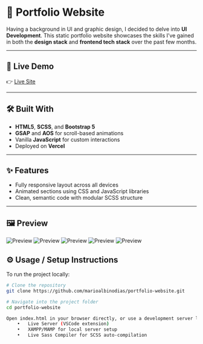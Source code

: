 # 🎨 Portfolio Website

Having a background in UI and graphic design, I decided to delve into **UI Development**. This static portfolio website showcases the skills I’ve gained in both the **design stack** and **frontend tech stack** over the past few months.

---

## 🚀 Live Demo

👉 [Live Site](https://portfolio-website-mario.vercel.app/)

---

## 🛠 Built With

- **HTML5**, **SCSS**, and **Bootstrap 5**
- **GSAP** and **AOS** for scroll-based animations
- Vanilla **JavaScript** for custom interactions
- Deployed on **Vercel**

---

## ✨ Features

- Fully responsive layout across all devices
- Animated sections using CSS and JavaScript libraries
- Clean, semantic code with modular SCSS structure

---

## 🖼 Preview

![Preview](./homepage-preview-1.png)
![Preview](./homepage-preview-2.png)
![Preview](./homepage-preview-3.png)
![Preview](./homepage-mobile-preview-1.jpeg)
![Preview](./homepage-mobile-preview-2.jpeg)


## ⚙️ Usage / Setup Instructions

To run the project locally:

```bash
# Clone the repository
git clone https://github.com/marioalbinodias/portfolio-website.git

# Navigate into the project folder
cd portfolio-website

Open index.html in your browser directly, or use a development server like:
	•	Live Server (VSCode extension)
	•	XAMPP/MAMP for local server setup
	•	Live Sass Compiler for SCSS auto-compilation
